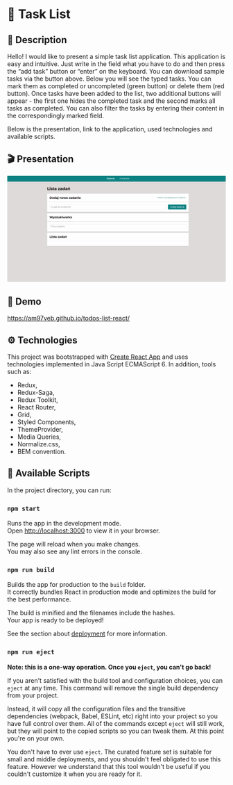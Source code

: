 # 🧾 Task List

## 📖 Description

Hello! 
I would like to present a simple task list application. This application is easy and intuitive. Just write in the field what you have to do and then press the “add task” button or “enter” on the keyboard. You can download sample tasks via the button above. Below you will see the typed tasks. You can mark them as completed or uncompleted (green button) or delete them (red button). Once tasks have been added to the list, two additional buttons will appear - the first one hides the completed task and the second marks all tasks as completed. You can also filter the tasks by entering their content in the correspondingly marked field.

Below is the presentation, link to the application, used technologies and available scripts.

## 🎬 Presentation

![App presentation](TodoListGif.gif)

## 📄 Demo

https://am97veb.github.io/todos-list-react/

## ⚙ Technologies

This project was bootstrapped with [Create React App](https://github.com/facebook/create-react-app) and uses technologies implemented in Java Script ECMAScript 6. In addition, tools such as:

- Redux,
- Redux-Saga,
- Redux Toolkit,
- React Router,
- Grid,
- Styled Components,
- ThemeProvider,
- Media Queries,
- Normalize.css,
- BEM convention.
    
## 📃 Available Scripts

In the project directory, you can run:

### `npm start`

Runs the app in the development mode.\
Open [http://localhost:3000](http://localhost:3000) to view it in your browser.

The page will reload when you make changes.\
You may also see any lint errors in the console.

### `npm run build`

Builds the app for production to the `build` folder.\
It correctly bundles React in production mode and optimizes the build for the best performance.

The build is minified and the filenames include the hashes.\
Your app is ready to be deployed!

See the section about [deployment](https://facebook.github.io/create-react-app/docs/deployment) for more information.

### `npm run eject`

**Note: this is a one-way operation. Once you `eject`, you can't go back!**

If you aren't satisfied with the build tool and configuration choices, you can `eject` at any time. This command will remove the single build dependency from your project.

Instead, it will copy all the configuration files and the transitive dependencies (webpack, Babel, ESLint, etc) right into your project so you have full control over them. All of the commands except `eject` will still work, but they will point to the copied scripts so you can tweak them. At this point you're on your own.

You don't have to ever use `eject`. The curated feature set is suitable for small and middle deployments, and you shouldn't feel obligated to use this feature. However we understand that this tool wouldn't be useful if you couldn't customize it when you are ready for it.